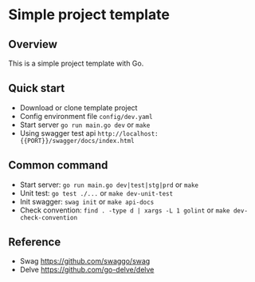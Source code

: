 # Simple project template
## Overview
This is a simple project template with Go.
## Quick start
* Download or clone template project
* Config environment file `config/dev.yaml`
* Start server `go run main.go dev` or `make`
* Using swagger test api `http://localhost:{{PORT}}/swagger/docs/index.html`
## Common command
* Start server: `go run main.go dev|test|stg|prd` or `make`
* Unit test: `go test ./...` or `make dev-unit-test`
* Init swagger: `swag init` or `make api-docs`
* Check  convention: `find . -type d | xargs -L 1 golint` or `make dev-check-convention`
## Reference
* Swag https://github.com/swaggo/swag
* Delve https://github.com/go-delve/delve